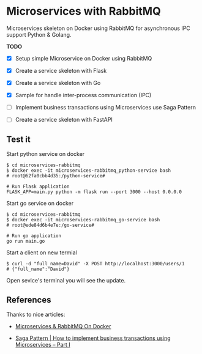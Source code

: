 # Microservices with RabbitMQ

Microservices skeleton on Docker using RabbitMQ for asynchronous IPC support Python &amp; Golang.

**TODO**

* [x] Setup simple Microservice on Docker using RabbitMQ
* [x] Create a service skeleton with Flask
* [x] Create a service skeleton with Go
* [x] Sample for handle inter-process communication (IPC)
* [ ] Implement business transactions using Microservices use Saga Pattern
* [ ] Create a service skeleton with FastAPI


## Test it

Start python service on docker

```
$ cd microservices-rabbitmq
$ docker exec -it microservices-rabbitmq_python-service bash
# root@62fa0cbb4d35:/python-service# 

# Run Flask application
FLASK_APP=main.py python -m flask run --port 3000 --host 0.0.0.0
```

Start go service on docker

```
$ cd microservices-rabbitmq
$ docker exec -it microservices-rabbitmq_go-service bash
# root@ede84d6b4e7e:/go-service# 

# Run go application
go run main.go
```

Start a client on new termial

```
$ curl -d "full_name=David" -X POST http://localhost:3000/users/1
# {"full_name":"David"}
```

Open sevice's terminal you will see the update.

## References

Thanks to nice articles:

- [Microservices & RabbitMQ On Docker](https://dev.to/usamaashraf/microservices--rabbitmq-on-docker-e2f)

- [Saga Pattern | How to implement business transactions using Microservices – Part I](https://blog.couchbase.com/saga-pattern-implement-business-transactions-using-microservices-part/)